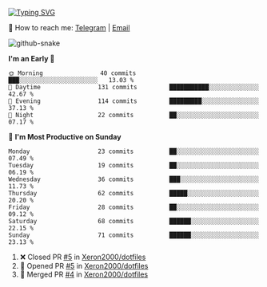 [![Typing SVG](https://readme-typing-svg.demolab.com?font=Fira+Code&pause=1000&width=435&lines=%F0%9F%91%8B+Hi%2C+I'm+Xeron)](https://git.io/typing-svg)

📮️ How to reach me: [Telegram](https://t.me/Xeron23) | [Email](mailto:cw48565@gmail.com)

<picture>
  <source media="(prefers-color-scheme: dark)" srcset="https://github.com/Xeron2000/Xeron2000/blob/output/github-contribution-grid-snake-dark.svg" />
  <source media="(prefers-color-scheme: light)" srcset="https://github.com/Xeron2000/Xeron2000/blob/output/github-contribution-grid-snake.svg" />
  <img alt="github-snake" src="github-snake.svg" />
</picture>

<!--START_SECTION:waka-->
**I'm an Early 🐤** 

```text
🌞 Morning                40 commits          ███░░░░░░░░░░░░░░░░░░░░░░   13.03 % 
🌆 Daytime                131 commits         ███████████░░░░░░░░░░░░░░   42.67 % 
🌃 Evening                114 commits         █████████░░░░░░░░░░░░░░░░   37.13 % 
🌙 Night                  22 commits          ██░░░░░░░░░░░░░░░░░░░░░░░   07.17 % 
```
📅 **I'm Most Productive on Sunday** 

```text
Monday                   23 commits          ██░░░░░░░░░░░░░░░░░░░░░░░   07.49 % 
Tuesday                  19 commits          ██░░░░░░░░░░░░░░░░░░░░░░░   06.19 % 
Wednesday                36 commits          ███░░░░░░░░░░░░░░░░░░░░░░   11.73 % 
Thursday                 62 commits          █████░░░░░░░░░░░░░░░░░░░░   20.20 % 
Friday                   28 commits          ██░░░░░░░░░░░░░░░░░░░░░░░   09.12 % 
Saturday                 68 commits          ██████░░░░░░░░░░░░░░░░░░░   22.15 % 
Sunday                   71 commits          ██████░░░░░░░░░░░░░░░░░░░   23.13 % 
```



<!--END_SECTION:waka-->

<!--START_SECTION:activity-->
1. ❌ Closed PR [#5](https://github.com/Xeron2000/dotfiles/pull/5) in [Xeron2000/dotfiles](https://github.com/Xeron2000/dotfiles)
2. 💪 Opened PR [#5](https://github.com/Xeron2000/dotfiles/pull/5) in [Xeron2000/dotfiles](https://github.com/Xeron2000/dotfiles)
3. 🎉 Merged PR [#4](https://github.com/Xeron2000/dotfiles/pull/4) in [Xeron2000/dotfiles](https://github.com/Xeron2000/dotfiles)
<!--END_SECTION:activity-->
